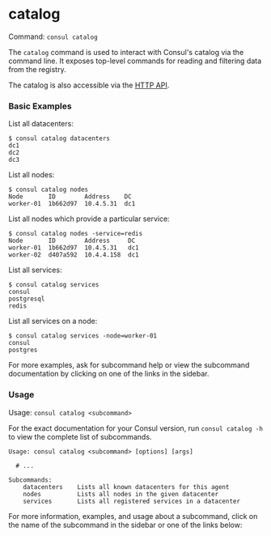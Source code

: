 # catalog

Command: `consul catalog`

The `catalog` command is used to interact with Consul's catalog via the command line. It exposes top-level commands for reading and filtering data from the registry.

The catalog is also accessible via the [HTTP API](https://www.consul.io/api/catalog.html).

### Basic Examples <a id="basic-examples"></a>

List all datacenters:

```text
$ consul catalog datacenters
dc1
dc2
dc3
```

List all nodes:

```text
$ consul catalog nodes
Node       ID        Address    DC
worker-01  1b662d97  10.4.5.31  dc1
```

List all nodes which provide a particular service:

```text
$ consul catalog nodes -service=redis
Node       ID        Address     DC
worker-01  1b662d97  10.4.5.31   dc1
worker-02  d407a592  10.4.4.158  dc1
```

List all services:

```text
$ consul catalog services
consul
postgresql
redis
```

List all services on a node:

```text
$ consul catalog services -node=worker-01
consul
postgres
```

For more examples, ask for subcommand help or view the subcommand documentation by clicking on one of the links in the sidebar.

### Usage <a id="usage"></a>

Usage: `consul catalog <subcommand>`

For the exact documentation for your Consul version, run `consul catalog -h` to view the complete list of subcommands.

```text
Usage: consul catalog <subcommand> [options] [args]

  # ...

Subcommands:
    datacenters    Lists all known datacenters for this agent
    nodes          Lists all nodes in the given datacenter
    services       Lists all registered services in a datacenter
```

For more information, examples, and usage about a subcommand, click on the name of the subcommand in the sidebar or one of the links below:

